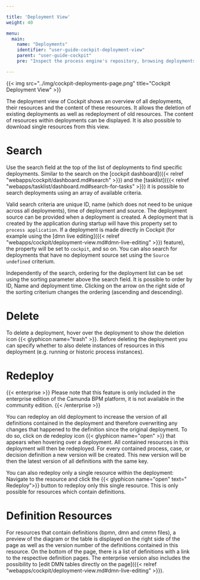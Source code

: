 ```yaml
---

title: 'Deployment View'
weight: 40

menu:
  main:
    name: "Deployments"
    identifier: "user-guide-cockpit-deployment-view"
    parent: "user-guide-cockpit"
    pre: "Inspect the process engine's repository, browsing deployments and resources"

---
```


{{< img src="../img/cockpit-deployments-page.png" title="Cockpit Deployment View" >}}

The deployment view of Cockpit shows an overview of all deployments, their resources and the content of these resources. It allows the deletion of existing deployments as well as redeployment of old resources. The content of resources within deployments can be displayed. It is also possible to download single resources from this view.

# Search

Use the search field at the top of the list of deployments to find specific deployments. Similar to the search on the [cockpit dashboard]({{< relref "webapps/cockpit/dashboard.md#search" >}}) and the [tasklist]({{< relref "webapps/tasklist/dashboard.md#search-for-tasks" >}}) it is possible to search deployments using an array of available criteria.

Valid search criteria are unique ID, name (which does not need to be unique across all deployments), time of deployment and source. The deployment source can be provided when a deployment is created. A deployment that is created by the application during startup will have this property set to `process application`. If a deployment is made directly in Cockpit (for example using the [dmn live editing]({{< relref "webapps/cockpit/deployment-view.md#dmn-live-editing" >}}) feature), the property will be set to `cockpit`, and so on. You can also search for deployments that have no deployment source set using the `Source undefined` criterium.

Independently of the search, ordering for the deployment list can be set using the sorting parameter above the search field. It is possible to order by ID, Name and deployment time. Clicking on the arrow on the right side of the sorting criterium changes the ordering (ascending and descending).

# Delete

To delete a deployment, hover over the deployment to show the deletion icon {{< glyphicon name="trash" >}}. Before deleting the deployment you can specify whether to also delete instances of resources in this deployment (e.g. running or historic process instances).

# Redeploy

{{< enterprise >}}
  Please note that this feature is only included in the enterprise edition of the Camunda BPM platform, it is not available in the community edition.
{{< /enterprise >}}

You can redeploy an old deployment to increase the version of all definitions contained in the deployment and therefore overwriting any changes that happened to the definition since the original deployment. To do so, click on de redeploy icon {{< glyphicon name="open" >}} that appears when hovering over a deployment. All contained resources in this deployment will then be redeployed. For every contained process, case, or decision definition a new version will be created. This new version will be then the latest version of all definitions with the same key.

You can also redeploy only a single resource within the deployment: Navigate to the resource and click the {{< glyphicon name="open" text=" Redeploy">}} button to redeploy only this single resource. This is only possible for resources which contain definitions.

# Definition Resources

For resources that contain definitions (bpmn, dmn and cmmn files), a preview of the diagram or the table is displayed on the right side of the page as well as the version number of the definitions contained in this resource. On the bottom of the page, there is a list of definitions with a link to the respective definition pages. The enterprise version also includes the possibility to [edit DMN tables directly on the page]({{< relref "webapps/cockpit/deployment-view.md#dmn-live-editing" >}}).

